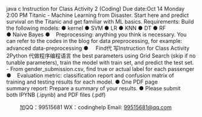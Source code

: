 java c
Instruction for Class Activity 2 (Coding)
Due date:Oct 14 Monday 2:00 PM
Titanic - Machine Learning from Disaster.
Start here and predict survival on the Titanic and get familiar with ML basics.
Requirements:
Build the following models:
● kernel
● SVM
● LR
● KNN
● DT
● RF
● Naive Bayes
●    Preprocessing: anything you think is necessary. You can refer to the codes in the blog for data preprocessing, for example: advanced data-preprocessing
●     Find代 写Instruction for Class Activity 2Python
代做程序编程语言 the best parameters using Grid Search (skip if no tunable parameters), train the model with train set, and predict the test set.
- From gender_submission.csv, find true or actual label for each passenger
●    Evaluation metric: classification report and confusion matrix of training and testing results for each model.
● One PDF page summary report: Prepare a summary of your results.
● Please submit both IPYNB (.ipynb) and PDF files (.pdf)

         
加QQ：99515681  WX：codinghelp  Email: 99515681@qq.com
